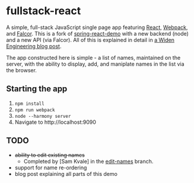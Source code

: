 # fullstack-react
A simple, full-stack JavaScript single page app featuring [React](http://facebook.github.io/react/), 
[Webpack](https://webpack.github.io/), and [Falcor](http://netflix.github.io/falcor/). This is a fork of
[spring-react-demo](https://github.com/Widen/spring-react-demo) with a new backend (node) and a new API (via Falcor). All of this is explained in detail in [a Widen Engineering blog post](http://engineering.widen.com/blog/future-of-the-web-react-falcor/).

The app constructed here is simple - a list of names, maintained on the server, with the ability to display, add, and maniplate names in the list via the browser.

## Starting the app  

1. `npm install`
2. `npm run webpack`
3. `node --harmony server`
4. Navigate to http://localhost:9090


## TODO

- ~~ability to edit existing names~~
    - Completed by [Sam Kvale] in the [edit-names] branch.
- support for name re-ordering
- blog post explaining all parts of this demo


[edit-names]: https://github.com/Widen/fullstack-react/tree/edit-names
[skvale]: https://github.com/skvale